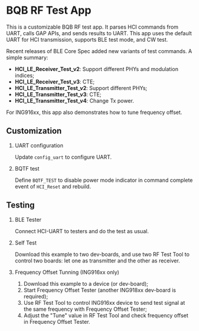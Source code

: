 # BQB RF Test App

This is a customizable BQB RF test app. It parses HCI commands from UART, calls GAP APIs, and sends
results to UART. This app uses the default UART for HCI transmission, supports BLE test mode, and CW test.

Recent releases of BLE Core Spec added new variants of test commands. A simple summary:

* **HCI_LE_Receiver_Test_v2**: Support different PHYs and modulation indices;
* **HCI_LE_Receiver_Test_v3**: CTE;
* **HCI_LE_Transmitter_Test_v2**: Support different PHYs;
* **HCI_LE_Transmitter_Test_v3**: CTE;
* **HCI_LE_Transmitter_Test_v4**: Change Tx power.

For ING916xx, this app also demonstrates how to tune frequency offset.

## Customization

1. UART configuration

    Update `config_uart` to configure UART.

1. BQTF test

    Define `BQTF_TEST` to disable power mode indicator in command complete event of `HCI_Reset`
    and rebuild.

## Testing

1. BLE Tester

    Connect HCI-UART to testers and do the test as usual.

1. Self Test

    Download this example to two dev-boards, and use two RF Test Tool to control two boards: let one
    as transmitter and the other as receiver.

1. Frequency Offset Tunning (ING916xx only)

    1. Download this example to a device (or dev-board);
    2. Start Frequency Offset Tester (another ING918xx dev-board is required);
    3. Use RF Test Tool to control ING916xx device to send test signal
       at the same frequency with Frequency Offset Tester;
    4. Adjust the "Tune" value in RF Test Tool and check frequency offset
       in Frequency Offset Tester.